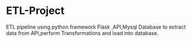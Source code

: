 # ETL-Project
ETL pipeline using python framework Flask ,API,Mysql Database to extract data from API,perform Transformations and load into database.
